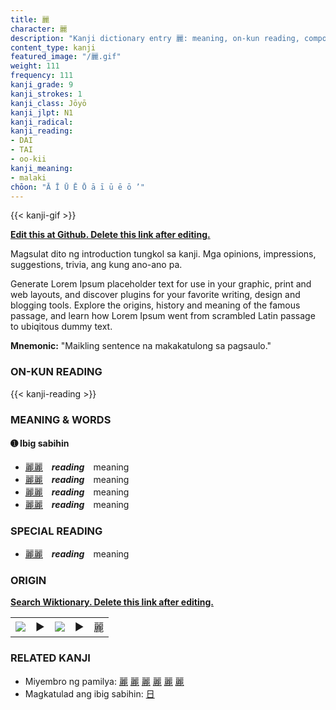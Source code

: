 ```yaml
---
title: 麗
character: 麗
description: "Kanji dictionary entry 麗: meaning, on-kun reading, compounds, origin, related kanji"
content_type: kanji
featured_image: "/麗.gif"
weight: 111
frequency: 111
kanji_grade: 9
kanji_strokes: 1
kanji_class: Jōyō
kanji_jlpt: N1
kanji_radical: 
kanji_reading: 
- DAI
- TAI
- oo-kii
kanji_meaning:
- malaki
chōon: "Ā Ī Ū Ē Ō ā ī ū ē ō ’"
---
```

[//]: # (Don't edit the line below. Kanji animated GIF code is automatically generated.)
{{< kanji-gif >}}

[//]: # (Edit below this line.)

**[Edit this at Github. Delete this link after editing.](https://github.com/tim0g/tim/tree/main/content/kanji/麗/index.md)**

Magsulat dito ng introduction tungkol sa kanji. Mga opinions, impressions, suggestions, trivia, ang kung ano-ano pa.

Generate Lorem Ipsum placeholder text for use in your graphic, print and web layouts, and discover plugins for your favorite writing, design and blogging tools. Explore the origins, history and meaning of the famous passage, and learn how Lorem Ipsum went from scrambled Latin passage to ubiqitous dummy text.
 
**Mnemonic:** "Maikling sentence na makakatulong sa pagsaulo."

### ON-KUN READING

[//]: # (Don't edit the line below. ON-KUN READING code is automatically generated.)
{{< kanji-reading >}}

### MEANING & WORDS

#### ➊ **Ibig sabihin**
  - [麗](../麗)[麗](../麗)　***reading***　meaning
  - [麗](../麗)[麗](../麗)　***reading***　meaning
  - [麗](../麗)[麗](../麗)　***reading***　meaning
  - [麗](../麗)[麗](../麗)　***reading***　meaning

### SPECIAL READING
  - [麗](../麗)[麗](../麗)　***reading***　meaning

### ORIGIN

**[Search Wiktionary. Delete this link after editing.](https://wiktionary.org/wiki/麗)**
<table class="kanji-table"><tr><td>
<img src="60px-麗-bronze.svg.png">
</td><td>▶</td><td>
<img src="60px-麗-oracle.svg.png">
</td><td>▶</td>
<td class="kanji-origin">麗</td>
</tr></table>

### RELATED KANJI
- Miyembro ng pamilya: [麗](../麗) [麗](../麗) [麗](../麗) [麗](../麗) [麗](../麗) [麗](../麗)
- Magkatulad ang ibig sabihin: [日](../日)
